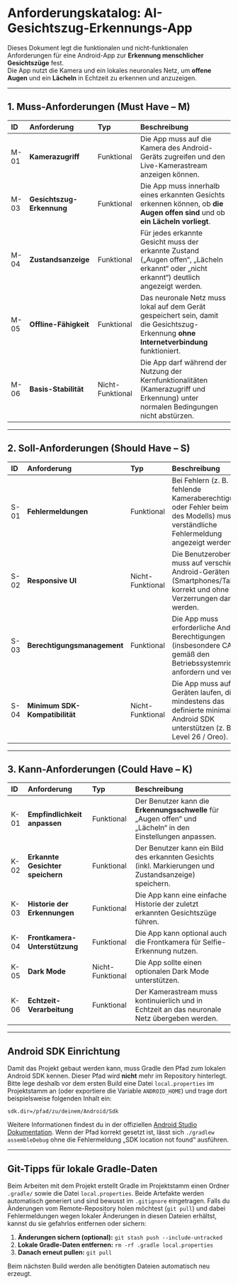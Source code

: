 # **Anforderungskatalog: AI-Gesichtszug-Erkennungs-App**

Dieses Dokument legt die funktionalen und nicht-funktionalen Anforderungen für eine Android-App zur **Erkennung menschlicher Gesichtszüge** fest.  
Die App nutzt die Kamera und ein lokales neuronales Netz, um **offene Augen** und ein **Lächeln** in Echtzeit zu erkennen und anzuzeigen.

---

## **1. Muss-Anforderungen (Must Have – M)**

| ID   | Anforderung              | Typ              | Beschreibung |
| :--- | :----------------------- | :-------------- | :----------- |
| M-01 | **Kamerazugriff**        | Funktional      | Die App muss auf die Kamera des Android-Geräts zugreifen und den Live-Kamerastream anzeigen können. |
| M-03 | **Gesichtszug-Erkennung** | Funktional     | Die App muss innerhalb eines erkannten Gesichts erkennen können, ob **die Augen offen sind** und ob **ein Lächeln vorliegt**. |
| M-04 | **Zustandsanzeige**      | Funktional      | Für jedes erkannte Gesicht muss der erkannte Zustand („Augen offen“, „Lächeln erkannt“ oder „nicht erkannt“) deutlich angezeigt werden. |
| M-05 | **Offline-Fähigkeit**    | Funktional      | Das neuronale Netz muss lokal auf dem Gerät gespeichert sein, damit die Gesichtszug-Erkennung **ohne Internetverbindung** funktioniert. |
| M-06 | **Basis-Stabilität**     | Nicht-Funktional | Die App darf während der Nutzung der Kernfunktionalitäten (Kamerazugriff und Erkennung) unter normalen Bedingungen nicht abstürzen. |

---

## **2. Soll-Anforderungen (Should Have – S)**

| ID   | Anforderung              | Typ              | Beschreibung |
| :--- | :----------------------- | :-------------- | :----------- |
| S-01 | **Fehlermeldungen**      | Funktional      | Bei Fehlern (z. B. fehlende Kameraberechtigung oder Fehler beim Laden des Modells) muss eine verständliche Fehlermeldung angezeigt werden. |
| S-02 | **Responsive UI**        | Nicht-Funktional | Die Benutzeroberfläche muss auf verschiedenen Android-Geräten (Smartphones/Tablets) korrekt und ohne Verzerrungen dargestellt werden. |
| S-03 | **Berechtigungsmanagement** | Funktional   | Die App muss erforderliche Android-Berechtigungen (insbesondere CAMERA) gemäß den Betriebssystemrichtlinien anfordern und verwalten. |
| S-04 | **Minimum SDK-Kompatibilität** | Nicht-Funktional | Die App muss auf allen Geräten laufen, die mindestens das definierte minimale Android SDK unterstützen (z. B. API Level 26 / Oreo). |

---

## **3. Kann-Anforderungen (Could Have – K)**

| ID   | Anforderung                 | Typ              | Beschreibung |
| :--- | :-------------------------- | :-------------- | :----------- |
| K-01 | **Empfindlichkeit anpassen** | Funktional      | Der Benutzer kann die **Erkennungsschwelle** für „Augen offen“ und „Lächeln“ in den Einstellungen anpassen. |
| K-02 | **Erkannte Gesichter speichern** | Funktional  | Der Benutzer kann ein Bild des erkannten Gesichts (inkl. Markierungen und Zustandsanzeige) speichern. |
| K-03 | **Historie der Erkennungen** | Funktional     | Die App kann eine einfache Historie der zuletzt erkannten Gesichtszüge führen. |
| K-04 | **Frontkamera-Unterstützung** | Funktional    | Die App kann optional auch die Frontkamera für Selfie-Erkennung nutzen. |
| K-05 | **Dark Mode**              | Nicht-Funktional | Die App sollte einen optionalen Dark Mode unterstützen. |
| K-06 | **Echtzeit-Verarbeitung**  | Funktional      | Der Kamerastream muss kontinuierlich und in Echtzeit an das neuronale Netz übergeben werden. |

---

## Android SDK Einrichtung

Damit das Projekt gebaut werden kann, muss Gradle den Pfad zum lokalen Android SDK kennen. Dieser Pfad wird **nicht** mehr im Repository hinterlegt. Bitte lege deshalb vor dem ersten Build eine Datei `local.properties` im Projektstamm an (oder exportiere die Variable `ANDROID_HOME`) und trage dort beispielsweise folgenden Inhalt ein:

```
sdk.dir=/pfad/zu/deinem/Android/Sdk
```

Weitere Informationen findest du in der offiziellen [Android Studio Dokumentation](https://developer.android.com/studio/intro/update#sdk-manager). Wenn der Pfad korrekt gesetzt ist, lässt sich `./gradlew assembleDebug` ohne die Fehlermeldung „SDK location not found“ ausführen.

---

## Git-Tipps für lokale Gradle-Daten

Beim Arbeiten mit dem Projekt erstellt Gradle im Projektstamm einen Ordner `.gradle/` sowie die Datei `local.properties`. Beide Artefakte werden automatisch generiert und sind bewusst im `.gitignore` eingetragen. Falls du Änderungen vom Remote-Repository holen möchtest (`git pull`) und dabei Fehlermeldungen wegen lokaler Änderungen in diesen Dateien erhältst, kannst du sie gefahrlos entfernen oder sichern:

1. **Änderungen sichern (optional):** `git stash push --include-untracked`
2. **Lokale Gradle-Daten entfernen:** `rm -rf .gradle local.properties`
3. **Danach erneut pullen:** `git pull`

Beim nächsten Build werden alle benötigten Dateien automatisch neu erzeugt.
